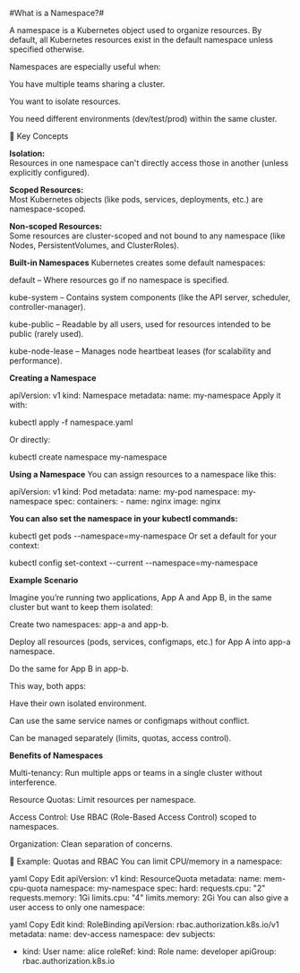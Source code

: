 #What is a Namespace?#

A namespace is a Kubernetes object used to organize resources. By default, all Kubernetes resources exist in the default namespace unless specified otherwise.

Namespaces are especially useful when:

You have multiple teams sharing a cluster.

You want to isolate resources.

You need different environments (dev/test/prod) within the same cluster.

🔹 Key Concepts

**Isolation:**  
Resources in one namespace can't directly access those in another (unless explicitly configured).

**Scoped Resources:**  
Most Kubernetes objects (like pods, services, deployments, etc.) are namespace-scoped.

**Non-scoped Resources:**  
Some resources are cluster-scoped and not bound to any namespace (like Nodes, PersistentVolumes, and ClusterRoles).

**Built-in Namespaces**
Kubernetes creates some default namespaces:

default – Where resources go if no namespace is specified.

kube-system – Contains system components (like the API server, scheduler, controller-manager).

kube-public – Readable by all users, used for resources intended to be public (rarely used).

kube-node-lease – Manages node heartbeat leases (for scalability and performance).

**Creating a Namespace**

apiVersion: v1
kind: Namespace
metadata:
  name: my-namespace
Apply it with:

kubectl apply -f namespace.yaml

Or directly:

kubectl create namespace my-namespace

**Using a Namespace**
You can assign resources to a namespace like this:

apiVersion: v1
kind: Pod
metadata:
  name: my-pod
  namespace: my-namespace
spec:
  containers:
    - name: nginx
      image: nginx
      
**You can also set the namespace in your kubectl commands:**

kubectl get pods --namespace=my-namespace
Or set a default for your context:

kubectl config set-context --current --namespace=my-namespace

**Example Scenario**

Imagine you’re running two applications, App A and App B, in the same cluster but want to keep them isolated:

Create two namespaces: app-a and app-b.

Deploy all resources (pods, services, configmaps, etc.) for App A into app-a namespace.

Do the same for App B in app-b.

This way, both apps:

Have their own isolated environment.

Can use the same service names or configmaps without conflict.

Can be managed separately (limits, quotas, access control).

**Benefits of Namespaces**

Multi-tenancy: Run multiple apps or teams in a single cluster without interference.

Resource Quotas: Limit resources per namespace.

Access Control: Use RBAC (Role-Based Access Control) scoped to namespaces.

Organization: Clean separation of concerns.

🔹 Example: Quotas and RBAC
You can limit CPU/memory in a namespace:

yaml
Copy
Edit
apiVersion: v1
kind: ResourceQuota
metadata:
  name: mem-cpu-quota
  namespace: my-namespace
spec:
  hard:
    requests.cpu: "2"
    requests.memory: 1Gi
    limits.cpu: "4"
    limits.memory: 2Gi
You can also give a user access to only one namespace:

yaml
Copy
Edit
kind: RoleBinding
apiVersion: rbac.authorization.k8s.io/v1
metadata:
  name: dev-access
  namespace: dev
subjects:
- kind: User
  name: alice
roleRef:
  kind: Role
  name: developer
  apiGroup: rbac.authorization.k8s.io
